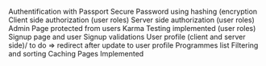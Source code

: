Authentification with Passport
Secure Password using hashing (encryption
Client side authorization (user roles)
Server side authorization (user roles)
Admin Page protected from users
Karma Testing implemented (user roles)
Signup page and user Signup validations
User profile (client and server side)/ to do => redirect after update to user profile
Programmes list
Filtering and sorting
Caching Pages Implemented